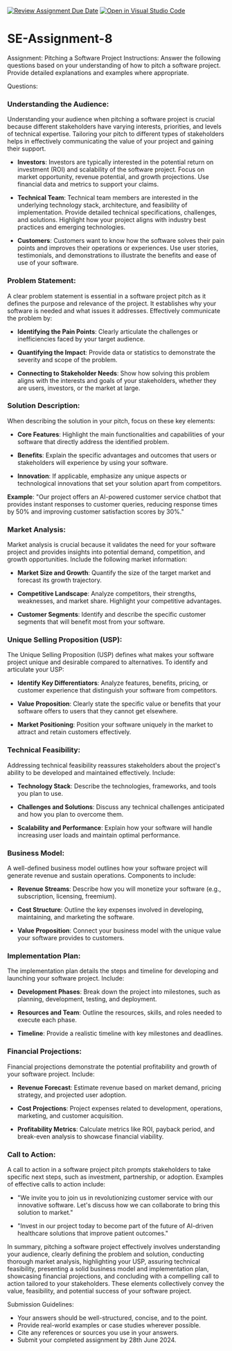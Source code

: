[![Review Assignment Due Date](https://classroom.github.com/assets/deadline-readme-button-22041afd0340ce965d47ae6ef1cefeee28c7c493a6346c4f15d667ab976d596c.svg)](https://classroom.github.com/a/4bgukiqw)
[![Open in Visual Studio Code](https://classroom.github.com/assets/open-in-vscode-2e0aaae1b6195c2367325f4f02e2d04e9abb55f0b24a779b69b11b9e10269abc.svg)](https://classroom.github.com/online_ide?assignment_repo_id=15448432&assignment_repo_type=AssignmentRepo)
# SE-Assignment-8
 Assignment: Pitching a Software Project
 Instructions:
Answer the following questions based on your understanding of how to pitch a software project. Provide detailed explanations and examples where appropriate.

 Questions:
 ### Understanding the Audience:

Understanding your audience when pitching a software project is crucial because different stakeholders have varying interests, priorities, and levels of technical expertise. Tailoring your pitch to different types of stakeholders helps in effectively communicating the value of your project and gaining their support.

- **Investors**: Investors are typically interested in the potential return on investment (ROI) and scalability of the software project. Focus on market opportunity, revenue potential, and growth projections. Use financial data and metrics to support your claims.
  
- **Technical Team**: Technical team members are interested in the underlying technology stack, architecture, and feasibility of implementation. Provide detailed technical specifications, challenges, and solutions. Highlight how your project aligns with industry best practices and emerging technologies.

- **Customers**: Customers want to know how the software solves their pain points and improves their operations or experiences. Use user stories, testimonials, and demonstrations to illustrate the benefits and ease of use of your software.

### Problem Statement:

A clear problem statement is essential in a software project pitch as it defines the purpose and relevance of the project. It establishes why your software is needed and what issues it addresses. Effectively communicate the problem by:

- **Identifying the Pain Points**: Clearly articulate the challenges or inefficiencies faced by your target audience.
  
- **Quantifying the Impact**: Provide data or statistics to demonstrate the severity and scope of the problem.
  
- **Connecting to Stakeholder Needs**: Show how solving this problem aligns with the interests and goals of your stakeholders, whether they are users, investors, or the market at large.

### Solution Description:

When describing the solution in your pitch, focus on these key elements:

- **Core Features**: Highlight the main functionalities and capabilities of your software that directly address the identified problem.
  
- **Benefits**: Explain the specific advantages and outcomes that users or stakeholders will experience by using your software.
  
- **Innovation**: If applicable, emphasize any unique aspects or technological innovations that set your solution apart from competitors.

**Example**: "Our project offers an AI-powered customer service chatbot that provides instant responses to customer queries, reducing response times by 50% and improving customer satisfaction scores by 30%."

### Market Analysis:

Market analysis is crucial because it validates the need for your software project and provides insights into potential demand, competition, and growth opportunities. Include the following market information:

- **Market Size and Growth**: Quantify the size of the target market and forecast its growth trajectory.
  
- **Competitive Landscape**: Analyze competitors, their strengths, weaknesses, and market share. Highlight your competitive advantages.
  
- **Customer Segments**: Identify and describe the specific customer segments that will benefit most from your software.

### Unique Selling Proposition (USP):

The Unique Selling Proposition (USP) defines what makes your software project unique and desirable compared to alternatives. To identify and articulate your USP:

- **Identify Key Differentiators**: Analyze features, benefits, pricing, or customer experience that distinguish your software from competitors.
  
- **Value Proposition**: Clearly state the specific value or benefits that your software offers to users that they cannot get elsewhere.
  
- **Market Positioning**: Position your software uniquely in the market to attract and retain customers effectively.

### Technical Feasibility:

Addressing technical feasibility reassures stakeholders about the project's ability to be developed and maintained effectively. Include:

- **Technology Stack**: Describe the technologies, frameworks, and tools you plan to use.
  
- **Challenges and Solutions**: Discuss any technical challenges anticipated and how you plan to overcome them.
  
- **Scalability and Performance**: Explain how your software will handle increasing user loads and maintain optimal performance.

### Business Model:

A well-defined business model outlines how your software project will generate revenue and sustain operations. Components to include:

- **Revenue Streams**: Describe how you will monetize your software (e.g., subscription, licensing, freemium).
  
- **Cost Structure**: Outline the key expenses involved in developing, maintaining, and marketing the software.
  
- **Value Proposition**: Connect your business model with the unique value your software provides to customers.

### Implementation Plan:

The implementation plan details the steps and timeline for developing and launching your software project. Include:

- **Development Phases**: Break down the project into milestones, such as planning, development, testing, and deployment.
  
- **Resources and Team**: Outline the resources, skills, and roles needed to execute each phase.
  
- **Timeline**: Provide a realistic timeline with key milestones and deadlines.

### Financial Projections:

Financial projections demonstrate the potential profitability and growth of your software project. Include:

- **Revenue Forecast**: Estimate revenue based on market demand, pricing strategy, and projected user adoption.
  
- **Cost Projections**: Project expenses related to development, operations, marketing, and customer acquisition.
  
- **Profitability Metrics**: Calculate metrics like ROI, payback period, and break-even analysis to showcase financial viability.

### Call to Action:

A call to action in a software project pitch prompts stakeholders to take specific next steps, such as investment, partnership, or adoption. Examples of effective calls to action include:

- "We invite you to join us in revolutionizing customer service with our innovative software. Let's discuss how we can collaborate to bring this solution to market."
  
- "Invest in our project today to become part of the future of AI-driven healthcare solutions that improve patient outcomes."

In summary, pitching a software project effectively involves understanding your audience, clearly defining the problem and solution, conducting thorough market analysis, highlighting your USP, assuring technical feasibility, presenting a solid business model and implementation plan, showcasing financial projections, and concluding with a compelling call to action tailored to your stakeholders. These elements collectively convey the value, feasibility, and potential success of your software project.

 Submission Guidelines:
- Your answers should be well-structured, concise, and to the point.
- Provide real-world examples or case studies wherever possible.
- Cite any references or sources you use in your answers.
- Submit your completed assignment by 28th June 2024.


